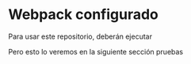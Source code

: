 # Webpack configurado

Para usar este repositorio, deberán ejecutar

Pero esto lo veremos en la siguiente sección pruebas